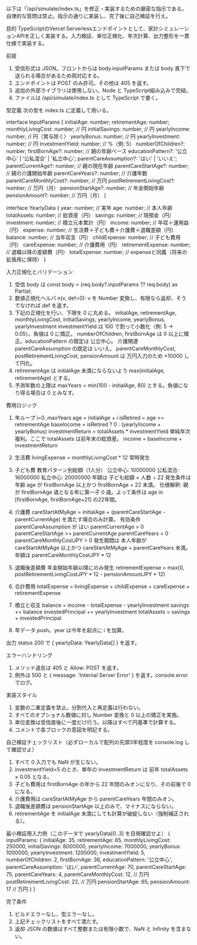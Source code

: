 以下は「/api/simulate/index.ts」を修正・実装するための厳密な指示である。自律的な質問は禁止。指示の通りに実装し、完了後に自己検証を行え。

目的
TypeScriptのVercel Serverlessエンドポイントとして、家計シミュレーションAPIを正しく実装する。入力検証、単位正規化、年次計算、出力整形を一貫仕様で実装する。

前提
1. 受信形式は JSON。フロントからは body.inputParams または body 直下で送られる場合があるため両対応する。
2. エンドポイントは POST のみ許可。その他は 405 を返す。
3. 追加の外部ライブラリは使用しない。Node と TypeScript組み込みで完結。
4. ファイルは /api/simulate/index.ts として TypeScript で書く。

型定義
次の型を index.ts に定義して用いる。

interface InputParams {
  initialAge: number;
  retirementAge: number;
  monthlyLivingCost: number;           // 円
  initialSavings: number;              // 円
  yearlyIncome: number;                // 円（賞与除く）
  yearlyBonus: number;                 // 円
  yearlyInvestment: number;            // 円
  investmentYield: number;             // %（例: 5）
  numberOfChildren?: number;
  firstBornAge?: number;               // 親の年齢ベース
  educationPattern?: '公立中心' | '公私混合' | '私立中心';
  parentCareAssumption?: 'はい' | 'いいえ';
  parentCurrentAge?: number;           // 親の現在年齢
  parentCareStartAge?: number;         // 親の介護開始年齢
  parentCareYears?: number;            // 介護年数
  parentCareMonthlyCost?: number;      // 万円
  postRetirementLivingCost?: number;   // 万円（月）
  pensionStartAge?: number;            // 年金開始年齢
  pensionAmount?: number;              // 万円（月）
}

interface YearlyData {
  year: number;            // 実年
  age: number;             // 本人年齢
  totalAssets: number;     // 総資産（円）
  savings: number;         // 現預金（円）
  investment: number;      // 積立元本累計（円）
  income: number;          // 年収＋運用益（円）
  expense: number;         // 生活費＋子ども費＋介護費＋退職差額（円）
  balance: number;         // 当年収支（円）
  childExpense: number;    // 子ども費用（円）
  careExpense: number;     // 介護費用（円）
  retirementExpense: number; // 退職以降の差額費（円）
  totalExpense: number;    // expenseと同義（将来の拡張用に保持）
}

入力正規化とバリデーション
1. 受信 body は const body = (req.body?.inputParams ?? req.body) as Partial<InputParams>;
2. 数値正規化ヘルパ n(v, def=0): v を Number 変換し、有限なら返却、そうでなければ def を返す。
3. 下記の正規化を行い、下限を 0 に丸める。
   initialAge, retirementAge, monthlyLivingCost, initialSavings, yearlyIncome, yearlyBonus, yearlyInvestment
   investmentYield は 100 で割って小数化（例: 5 → 0.05）。負値は 0 に矯正。
   numberOfChildren, firstBornAge は 0 以上に矯正。educationPattern の既定は 公立中心。
   介護関連 parentCareAssumption の既定は いいえ。
   parentCareMonthlyCost, postRetirementLivingCost, pensionAmount は 万円入力のため ×10000 して円化。
4. retirementAge は initialAge 未満にならないよう max(initialAge, retirementAge) とする。
5. 予測年数の上限は maxYears = min(100 - initialAge, 80) とする。負値になり得る場合は 0 とみなす。

費用ロジック
1. 年ループ i=0..maxYears
   age = initialAge + i
   isRetired = age >= retirementAge
   baseIncome = isRetired ? 0 : (yearlyIncome + yearlyBonus)
   investmentReturn = totalAssets * investmentYield  単純年次複利。ここで totalAssets は前年末の総資産。
   income = baseIncome + investmentReturn

2. 生活費
   livingExpense = monthlyLivingCost * 12  常時発生

3. 子ども費
   教育パターン別総額（1人分）
     公立中心: 10000000
     公私混合: 16000000
     私立中心: 20000000
   年額は 子ども総額 × 人数 ÷ 22
   発生条件は 年齢 age が firstBornAge 以上かつ firstBornAge + 22 未満。
   仕様解釈: 親が firstBornAge 歳となる年に第一子 0 歳。よって条件は age in [firstBornAge, firstBornAge+21] の22年間。

4. 介護費
   careStartAtMyAge = initialAge + (parentCareStartAge - parentCurrentAge) を満たす場合のみ計算。
   有効条件
     parentCareAssumption が はい
     parentCurrentAge > 0
     parentCareStartAge >= parentCurrentAge
     parentCareYears > 0
     parentCareMonthlyCostJPY > 0
   発生期間は 本人年齢が careStartAtMyAge 以上かつ careStartAtMyAge + parentCareYears 未満。
   年額は parentCareMonthlyCostJPY * 12

5. 退職後差額費
   年金開始年齢以降にのみ発生
   retirementExpense = max(0, postRetirementLivingCostJPY * 12 - pensionAmountJPY * 12)

6. 合計費用
   totalExpense = livingExpense + childExpense + careExpense + retirementExpense

7. 積立と収支
   balance = income - totalExpense - yearlyInvestment
   savings += balance
   investedPrincipal += yearlyInvestment
   totalAssets = savings + investedPrincipal

8. 年データ push。year は今年を起点に i を加算。

出力
status 200 で { yearlyData: YearlyData[] } を返す。

エラーハンドリング
1. メソッド違反は 405 と Allow: POST を返す。
2. 例外は 500 と { message: 'Internal Server Error' } を返す。console.error でログ。

実装スタイル
1. 変数の二重定義を禁止。分割代入と再定義は行わない。
2. すべてのオプショナル数値に対し Number 変換と 0 以上の矯正を実施。
3. 単位変換は受信直後に一度だけ行う。以降はすべて円基準で計算する。
4. コメントで各ブロックの意図を明記する。

自己検証チェックリスト（必ずローカルで配列の先頭3年程度を console.log して確認せよ）
1. すべて 0 入力でも NaN が生じない。
2. investmentYield=5 のとき、単年の investmentReturn は 前年 totalAssets × 0.05 となる。
3. 子ども費用は firstBornAge の年から 22 年間のみオンになり、その前後で 0 になる。
4. 介護費用は careStartAtMyAge から parentCareYears 年間のみオン。
5. 退職後差額費は pensionStartAge 以上のみで、マイナスにならない。
6. retirementAge を initialAge 未満にしても計算が破綻しない（強制補正される）。

最小検証用入力例（このデータで yearlyData[0..3] を目視確認せよ）
{
  inputParams: {
    initialAge: 35,
    retirementAge: 65,
    monthlyLivingCost: 250000,
    initialSavings: 8000000,
    yearlyIncome: 7000000,
    yearlyBonus: 1000000,
    yearlyInvestment: 1200000,
    investmentYield: 5,
    numberOfChildren: 2,
    firstBornAge: 36,
    educationPattern: '公立中心',
    parentCareAssumption: 'はい',
    parentCurrentAge: 70,
    parentCareStartAge: 75,
    parentCareYears: 4,
    parentCareMonthlyCost: 12,      // 万円
    postRetirementLivingCost: 22,   // 万円
    pensionStartAge: 65,
    pensionAmount: 17               // 万円
  }
}

完了条件
1. ビルドエラーなし、型エラーなし。
2. 上記チェックリストをすべて満たす。
3. 返却 JSON の数値はすべて整数または有限小数で、NaN と Infinity を含まない。
